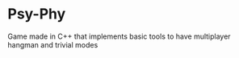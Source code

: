 # Psy-Phy
Game made in C++ that implements basic tools to have multiplayer hangman and trivial modes
